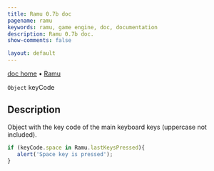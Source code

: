 ```yaml
---
title: Ramu 0.7b doc
pagename: ramu
keywords: ramu, game engine, doc, documentation
description: Ramu 0.7b doc.
show-comments: false

layout: default
---
```

[doc home](home) &#8226; [Ramu](../)  

``Object`` keyCode
## Description
Object with the key code of the main keyboard keys (uppercase  not included). 
```javascript
if (keyCode.space in Ramu.lastKeysPressed){
   alert('Space key is pressed');
}
```